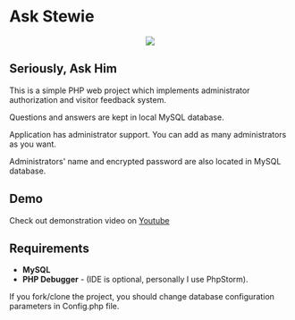 # Ask Stewie

<p align="center">
  <img src="https://goo.gl/GRKgPz"/>
</p>

## Seriously, Ask Him

This is a simple PHP web project which implements administrator authorization and visitor feedback system.

Questions and answers are kept in local MySQL database.

Application has administrator support. You can add as many administrators as you want.

Administrators' name and encrypted password are also located in MySQL database.

## Demo
Check out demonstration video on [Youtube](https://youtu.be/4tn66-gHhVY)
 
## Requirements
- **MySQL** 
- **PHP Debugger** - (IDE is optional, personally I use PhpStorm).

If you fork/clone the project, you should change database configuration parameters in Config.php file.
